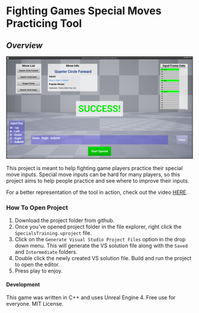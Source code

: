 # Fighting Games Special Moves Practicing Tool

## _Overview_

![alt text](Github/SpecialsSnapshot.png "Specials")

This project is meant to help fighting game players practice their special move inputs. Special move inputs can be hard for many players, so this project aims to help people practice and see where to improve their inputs.

For a better representation of the tool in action, check out the video [HERE](https://www.youtube.com/watch?v=fxJ05env9f4).

### How To Open Project
1. Download the project folder from github.
2. Once you've opened project folder in the file explorer, right click the `SpecialsTraining.uproject` file.
3. Click on the `Generate Visual Studio Project Files` option in the drop down menu. This will generate the VS solution file along with the `Saved` and `Intermediate` folders.
4. Double click the newly created VS solution file. Build and run the project to open the editor.
6. Press play to enjoy.

#### Development

This game was written in C++ and uses Unreal Engine 4. Free use for everyone. MIT License.